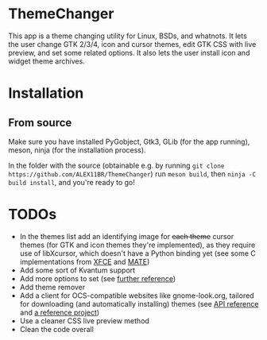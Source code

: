 # ThemeChanger
This app is a theme changing utility for Linux, BSDs, and whatnots.
It lets the user change GTK 2/3/4, icon and cursor themes, edit GTK CSS with live preview, and set some related options.
It also lets the user install icon and widget theme archives.

# Installation
## From source
Make sure you have installed PyGobject, Gtk3, GLib (for the app running), meson, ninja (for the installation process).

In the folder with the source (obtainable e.g. by running `git clone https://github.com/ALEX11BR/ThemeChanger`) run `meson build`, then `ninja -C build install`, and you're ready to go!

# TODOs
- In the themes list add an identifying image for ~~each theme~~ cursor themes (for GTK and icon themes they're implemented), as they require use of libXcursor, which doesn't have a Python binding yet (see some C implementations from [XFCE](https://gitlab.xfce.org/xfce/xfce4-settings/-/blob/master/dialogs/mouse-settings/main.c#L175) and [MATE](https://github.com/mate-desktop/mate-control-center/blob/master/capplets/common/mate-theme-info.c#L498))
- Add some sort of Kvantum support
- Add more options to set (see [further reference](https://developer.gnome.org/gtk3/stable/GtkSettings.html))
- Add theme remover
- Add a client for OCS-compatible websites like gnome-look.org, tailored for downloading (and automatically installing) themes (see [API reference]() and [a reference project](https://www.opencode.net/dfn2/pling-store-development))
- Use a cleaner CSS live preview method
- Clean the code overall
